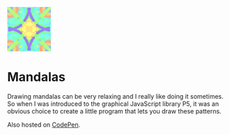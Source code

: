 ![Example Mandala](./src/assets/example_mandala_small.png)

# Mandalas
Drawing mandalas can be very relaxing and I really like doing it sometimes.
So when I was introduced to the graphical JavaScript library P5, 
it was an obvious choice to create a little program that lets you draw these patterns.

Also hosted on [CodePen](https://codepen.io/maar-ten/full/MzvXvZ/).